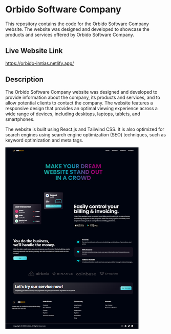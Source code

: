 # Orbido Software Company

This repository contains the code for the Orbido Software Company website. The website was designed and developed to showcase the products and services offered by Orbido Software Company.

## Live Website Link 
https://orbido-imtias.netlify.app/

## Description
The Orbido Software Company website was designed and developed to provide information about the company, its products and services, and to allow potential clients to contact the company. The website features a responsive design that provides an optimal viewing experience across a wide range of devices, including desktops, laptops, tablets, and smartphones.

The website is built using React.js and Tailwind CSS. It is also optimized for search engines using search engine optimization (SEO) techniques, such as keyword optimization and meta tags.

![Orbido](./public/readme.png)